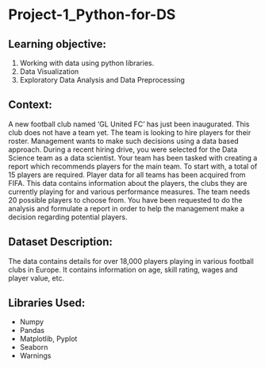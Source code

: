 # Project-1_Python-for-DS

## Learning objective:
1. Working with data using python libraries.
2. Data Visualization
3. Exploratory Data Analysis and Data Preprocessing

## Context:
A new football club named ‘GL United FC’ has just been inaugurated. This club does not have a team yet. The team is looking to hire players for their roster. Management wants to make such decisions using a data based approach. During a recent hiring drive, you were selected for the Data Science team as a data scientist. Your team has been tasked with creating a report which recommends players for the main team. To start with, a total of 15 players are required. Player data for all teams has been acquired from FIFA. This data contains information about the players, the clubs they are currently playing for and various performance measures. The team needs 20 possible players to choose from. You have been requested to do the analysis and formulate a report in order to help the management make a decision regarding potential players.

## Dataset Description:
The data contains details for over 18,000 players playing in various football clubs in Europe. It contains information on age, skill rating, wages and player value, etc.

## Libraries Used:
- Numpy
- Pandas
- Matplotlib, Pyplot
- Seaborn
- Warnings
